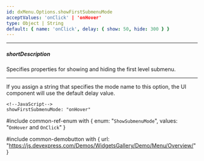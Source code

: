 ```yaml
---
id: dxMenu.Options.showFirstSubmenuMode
acceptValues: 'onClick' | 'onHover'
type: Object | String
default: { name: 'onClick', delay: { show: 50, hide: 300 } }
---
```

---
##### shortDescription
Specifies properties for showing and hiding the first level submenu.

---
If you assign a string that specifies the mode name to this option, the UI component will use the default delay value.

    <!--JavaScript-->
    showFirstSubmenuMode: "onHover"

#include common-ref-enum with {
    enum: "`ShowSubmenuMode`",
    values: "`OnHover` and `OnClick`"
}

#include common-demobutton with {
    url: "https://js.devexpress.com/Demos/WidgetsGallery/Demo/Menu/Overview/"
}